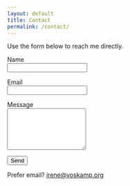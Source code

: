 ```yaml
---
layout: default
title: Contact
permalink: /contact/
---
```


Use the form below to reach me directly.

<form id="contactForm" method="POST" action="https://formsubmit.co/irene@voskamp.org">
  <input type="text" name="_honey" style="display:none">
  <input type="hidden" name="_captcha" value="false">
  <input type="hidden" name="_subject" value="Portfolio website inquiry">
  <p><label>Name<br><input name="name" type="text" required></label></p>
  <p><label>Email<br><input name="email" type="email" required></label></p>
  <p><label>Message<br><textarea name="message" rows="6" required></textarea></label></p>
  <p><button type="submit">Send</button></p>
</form>

Prefer email? <a href="mailto:irene@voskamp.org">irene@voskamp.org</a>
